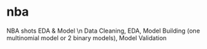 # nba
NBA shots EDA &amp; Model \n
Data Cleaning, EDA, Model Building (one multinomial model or 2 binary models), Model Validation
